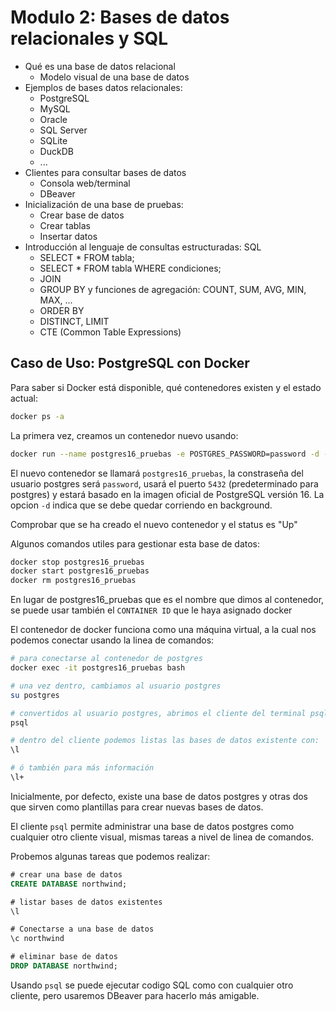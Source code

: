 # Modulo 2: Bases de datos relacionales y SQL

* Qué es una base de datos relacional
    * Modelo visual de una base de datos
* Ejemplos de bases datos relacionales:
    * PostgreSQL
    * MySQL
    * Oracle
    * SQL Server
    * SQLite
    * DuckDB
    * ...
* Clientes para consultar bases de datos
    * Consola web/terminal
    * DBeaver
* Inicialización de una base de pruebas:
    * Crear base de datos
    * Crear tablas
    * Insertar datos
* Introducción al lenguaje de consultas estructuradas: SQL
    * SELECT * FROM tabla;
    * SELECT * FROM tabla WHERE condiciones;
    * JOIN
    * GROUP BY y funciones de agregación: COUNT, SUM, AVG, MIN, MAX, ...
    * ORDER BY
    * DISTINCT, LIMIT
    * CTE (Common Table Expressions)

## Caso de Uso: PostgreSQL con Docker

Para saber si Docker está disponible, qué contenedores existen y el estado actual:
```sh
docker ps -a
```

La primera vez, creamos un contenedor nuevo usando:
```sh
docker run --name postgres16_pruebas -e POSTGRES_PASSWORD=password -d -p 5432:5432 postgres:16
```
El nuevo contenedor se llamará `postgres16_pruebas`, la constraseña del usuario postgres será `password`, usará el puerto `5432` (predeterminado para postgres) y estará basado en la imagen oficial de PostgreSQL versión 16. La opcion `-d` indica que se debe quedar corriendo en background.

Comprobar que se ha creado el nuevo contenedor y el status es "Up"

Algunos comandos utiles para gestionar esta base de datos:
```sh
docker stop postgres16_pruebas
docker start postgres16_pruebas
docker rm postgres16_pruebas
```
En lugar de postgres16_pruebas que es el nombre que dimos al contenedor, se puede usar también el `CONTAINER ID` que le haya asignado docker

El contenedor de docker funciona como una máquina virtual, a la cual nos podemos conectar usando la linea de comandos:
```sh
# para conectarse al contenedor de postgres
docker exec -it postgres16_pruebas bash

# una vez dentro, cambiamos al usuario postgres
su postgres

# convertidos al usuario postgres, abrimos el cliente del terminal psql
psql

# dentro del cliente podemos listas las bases de datos existente con:
\l

# ó también para más información
\l+
```

Inicialmente, por defecto, existe una base de datos postgres y otras dos que sirven como plantillas para crear nuevas bases de datos.

El cliente `psql` permite administrar una base de datos postgres como cualquier otro cliente visual, mismas tareas a nivel de linea de comandos.

Probemos algunas tareas que podemos realizar:
```sql
# crear una base de datos
CREATE DATABASE northwind;

# listar bases de datos existentes
\l

# Conectarse a una base de datos
\c northwind

# eliminar base de datos
DROP DATABASE northwind;
```

Usando `psql` se puede ejecutar codigo SQL como con cualquier otro cliente, pero usaremos DBeaver para hacerlo más amigable.

